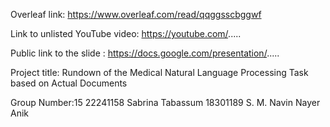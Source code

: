 Overleaf link:
https://www.overleaf.com/read/qqggsscbggwf

Link to unlisted YouTube video:
https://youtube.com/.....

Public link to the slide :
https://docs.google.com/presentation/.....

Project title:
Rundown of the Medical Natural Language Processing Task based on Actual Documents

Group Number:15
22241158	Sabrina Tabassum
18301189	S. M. Navin Nayer Anik
